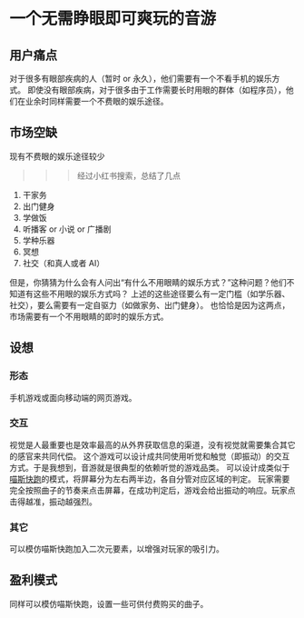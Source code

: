 # 一个无需睁眼即可爽玩的音游

## 用户痛点

对于很多有眼部疾病的人（暂时 or 永久），他们需要有一个不看手机的娱乐方式。
即使没有眼部疾病，对于很多由于工作需要长时用眼的群体（如程序员），他们在业余时同样需要一个不费眼的娱乐途径。

## 市场空缺

现有不费眼的娱乐途径较少
>>>经过小红书搜索，总结了几点
1. 干家务
2. 出门健身
3. 学做饭
4. 听播客 or 小说 or 广播剧
5. 学种乐器
6. 冥想
7. 社交（和真人或者 AI）
>>>

但是，你猜猜为什么会有人问出“有什么不用眼睛的娱乐方式？”这种问题？他们不知道有这些不用眼的娱乐方式吗？
上述的这些途径要么有一定门槛（如学乐器、社交），要么需要有一定自驱力（如做家务、出门健身）。
也恰恰是因为这两点，市场需要有一个不用眼睛的即时的娱乐方式。

## 设想

### 形态

手机游戏或面向移动端的网页游戏。

### 交互

视觉是人最重要也是效率最高的从外界获取信息的渠道，没有视觉就需要集合其它的感官来共同代偿。
这个游戏可以设计成共同使用听觉和触觉（即振动）的交互方式。于是我想到，音游就是很典型的依赖听觉的游戏品类。
可以设计成类似于[喵斯快跑](https://musedash.peropero.net/)的模式，将屏幕分为左右两半边，各自分管对应区域的判定。
玩家需要完全按照曲子的节奏来点击屏幕，在成功判定后，游戏会给出振动的响应。玩家点击得越准，振动越强烈。

### 其它

可以模仿喵斯快跑加入二次元要素，以增强对玩家的吸引力。

## 盈利模式

同样可以模仿喵斯快跑，设置一些可供付费购买的曲子。
